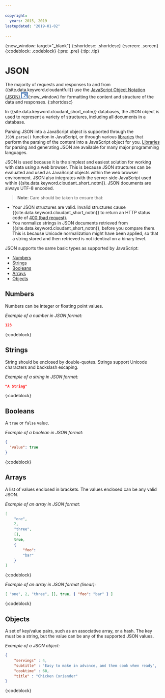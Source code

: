 ```yaml
---

copyright:
  years: 2015, 2019
lastupdated: "2019-01-02"

---
```


{:new_window: target="_blank"}
{:shortdesc: .shortdesc}
{:screen: .screen}
{:codeblock: .codeblock}
{:pre: .pre}
{:tip: .tip}

<!-- Acrolinx: 2017-05-10 -->

# JSON

The majority of requests and responses to and from {{site.data.keyword.cloudantfull}}
use the [JavaScript Object Notation (JSON) ![External link icon](../images/launch-glyph.svg "External link icon")](https://en.wikipedia.org/wiki/JSON){:new_window}
for formatting the content and structure of the data and responses.
{:shortdesc}

In {{site.data.keyword.cloudant_short_notm}} databases,
the JSON object is used to represent a variety of structures,
including all documents in a database.

Parsing JSON into a JavaScript object is supported through the `JSON.parse()` function in JavaScript,
or through various [libraries](../libraries/index.html)
that perform the parsing of the content into a JavaScript object for you.
[Libraries](../libraries/index.html) for parsing and generating JSON
are available for many major programming languages.

JSON is used because it is the simplest and easiest solution for working with data using a web browser.
This is because JSON structures can be evaluated and used as JavaScript objects within the web browser environment.
JSON also integrates with the server-side JavaScript used within {{site.data.keyword.cloudant_short_notm}}.
JSON documents are always UTF-8 encoded.

>   **Note**: Care should be taken to ensure that:

-   Your JSON structures are valid.
    Invalid structures cause {{site.data.keyword.cloudant_short_notm}} to return an HTTP status code of [400 (bad request)](../api/http.html#400).
-   You normalize strings in JSON documents retrieved from {{site.data.keyword.cloudant_short_notm}},
    before you compare them.
    This is because Unicode normalization might have been applied,
    so that a string stored and then retrieved is not identical on a binary level.

JSON supports the same basic types as supported by JavaScript:

-   [Numbers](#numbers)
-   [Strings](#strings)
-   [Booleans](#booleans)
-   [Arrays](#arrays)
-   [Objects](#objects)

## Numbers

Numbers can be integer or floating point values.

_Example of a number in JSON format:_

```json
123
```
{:codeblock}

## Strings

String should be enclosed by double-quotes. Strings support Unicode characters and backslash escaping.

_Example of a string in JSON format:_

```json
"A String"
```
{:codeblock}

## Booleans

A `true` or `false` value.

_Example of a boolean in JSON format:_

```json
{
  "value": true
}
```
{:codeblock}

## Arrays

A list of values enclosed in brackets. The values enclosed can be any valid JSON.

_Example of an array in JSON format:_

```json
[
    "one",
    2,
    "three",
    [],
    true,
    {
        "foo":
        "bar"
    }
]
```
{:codeblock}

_Example of an array in JSON format (linear):_

```json
[ "one", 2, "three", [], true, { "foo": "bar" } ]
```
{:codeblock}

## Objects

A set of key/value pairs,
such as an associative array,
or a hash.
The key must be a string,
but the value can be any of the supported JSON values.

_Example of a JSON object:_

```json
{
    "servings" : 4,
    "subtitle" : "Easy to make in advance, and then cook when ready",
    "cooktime" : 60,
    "title" : "Chicken Coriander"
}
```
{:codeblock}
